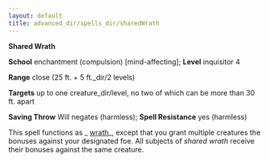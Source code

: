 ```yaml
---
layout: default
title: advanced_dir/spells_dir/sharedWrath
---
```

 **Shared Wrath**

**School** enchantment (compulsion) [mind-affecting]; **Level** inquisitor 4

**Range** close (25 ft. + 5 ft._dir/2 levels)

**Targets** up to one creature_dir/level, no two of which can be more than 30 ft. apart

**Saving Throw** Will negates (harmless); **Spell Resistance** yes (harmless)

This spell functions as _ [wrath](../wrath#_wrath)_, except that you grant multiple creatures the bonuses against your designated foe. All subjects of _shared wrath_ receive their bonuses against the same creature.

